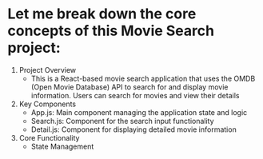 # Let me break down the core concepts of this Movie Search project:
 1. Project Overview
    - This is a React-based movie search application that uses the OMDB (Open Movie Database) API to search for and display movie information. Users can search for movies and view their details
 2. Key Components
    - App.js: Main component managing the application state and logic
    - Search.js: Component for the search input functionality
    - Detail.js: Component for displaying detailed movie information
 3. Core Functionality
    - State Management


